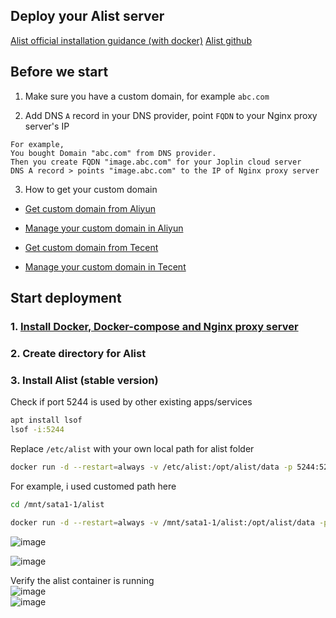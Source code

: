 ## Deploy your Alist server

[Alist official installation guidance (with docker)](https://alist-doc.nn.ci/en/docs/install/docker)
[Alist github](https://github.com/alist-org/alist)

## Before we start

1. Make sure you have a custom domain, for example `abc.com`

2. Add DNS `A` record in your DNS provider, point `FQDN` to your Nginx proxy server's IP
```
For example,
You bought Domain "abc.com" from DNS provider.
Then you create FQDN "image.abc.com" for your Joplin cloud server
DNS A record > points "image.abc.com" to the IP of Nginx proxy server
```
3. How to get your custom domain
* [Get custom domain from Aliyun](https://wanwang.aliyun.com/domain/)

* [Manage your custom domain in Aliyun](https://account.aliyun.com/login/login.htm?oauth_callback=http%3A%2F%2Fdc.console.aliyun.com%2Fnext%2Findex%3Fspm%3D5176.2020520207.recommends.ddomain.606c4c12SpdlTJ#/domain/list/all-domain)

* [Get custom domain from Tecent](https://cloud.tencent.com/act/pro/domain_sales?fromSource=gwzcw.6927084.6927084.6927084&utm_medium=cpc&utm_id=gwzcw.6927084.6927084.6927084&bd_vid=11313871833741623980)

* [Manage your custom domain in Tecent](https://cloud.tencent.com/login?s_url=https%3A%2F%2Fconsole.cloud.tencent)


## Start deployment

### 1. [Install Docker, Docker-compose and Nginx proxy server](https://github.com/guguji666666/Docker)

### 2. Create directory for Alist

### 3. Install Alist (stable version)

Check if port 5244 is used by other existing apps/services
```sh
apt install lsof
lsof -i:5244
```

Replace `/etc/alist` with your own local path for alist folder
```sh
docker run -d --restart=always -v /etc/alist:/opt/alist/data -p 5244:5244 --name="alist" xhofe/alist:latest
```

For example, i used customed path here
```sh
cd /mnt/sata1-1/alist
```
```sh
docker run -d --restart=always -v /mnt/sata1-1/alist:/opt/alist/data -p 5244:5244 --name="alist" xhofe/alist:latest
```
![image](https://user-images.githubusercontent.com/96930989/232314480-49154fee-6ad9-4809-b3b1-49f611274765.png)

![image](https://user-images.githubusercontent.com/96930989/232314513-ea0f4c78-45c9-4e7b-afeb-c5ce73733c6a.png)

Verify the alist container is running <br>
![image](https://user-images.githubusercontent.com/96930989/232314641-f6a4c3b4-660c-4a19-9239-247c588dfc6f.png) <br>
![image](https://user-images.githubusercontent.com/96930989/232314683-8269e2e6-7d6d-44b5-aeac-0ffeeafe07c5.png)
